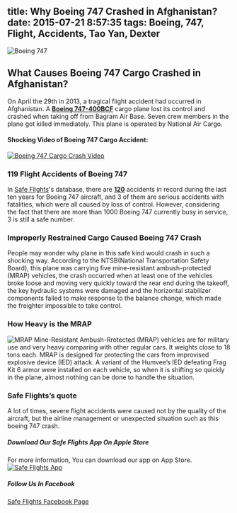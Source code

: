 title: Why Boeing 747 Crashed in Afghanistan?
date: 2015-07-21 8:57:35
tags: Boeing, 747, Flight, Accidents, Tao Yan, Dexter
---

![Boeing 747](http://www.aviationfigure.com/wp-content/uploads/2015/05/13-Things-you-didnt-know-about-the-Boeing-747.jpg)

## What Causes Boeing 747 Cargo Crashed in Afghanistan?  

On April the 29th in 2013, a tragical flight accident had occurred in Afghanistan. A [**Boeing 747-400BCF**](http://www.safetyflights.com/#!/search/aircraft/Boeing%20747-428BCF) cargo plane lost its control and crashed when taking off from Bagram Air Base. Seven crew members in the plane got killed immediately. This plane is operated by National Air Cargo.

<!-- more --> 
#### Shocking Video of Boeing 747 Cargo Accident:  

[![Boeing 747 Cargo Crash Video](https://i.ytimg.com/vi/-MB9JDBe4wA/maxresdefault.jpg)](https://www.youtube.com/watch?v=-MB9JDBe4wA)

### 119 Flight Accidents of Boeing 747

In [Safe Flights](http://www.safetyflights.com/)'s database, there are [**120**](http://www.safetyflights.com/#!/search/aircraft/Boeing%20747) accidents in record during the last ten years for Boeing 747 aircraft, and 3 of them are serious accidents with fatalities, which were all caused by loss of control. However, considering the fact that there are more than 1000 Boeing 747 currently busy in service, 3 is still a safe number.

### Improperly Restrained Cargo Caused Boeing 747 Crash
People may wonder why plane in this safe kind would crash in such a shocking way. According to the NTSB(National Transportation Safety Board), this plane was carrying five mine-resistant ambush-protected (MRAP) vehicles, the crash occurred when at least one of the vehicles broke loose and moving very quickly toward the rear end during the takeoff, the key hydraulic systems were damaged and the horizontal stabilizer components failed to make response to the balance change, which made the freighter impossible to take control.

### How Heavy is the MRAP
![MRAP](https://upload.wikimedia.org/wikipedia/commons/thumb/d/d6/FPCougar.jpg/1024px-FPCougar.jpg)
Mine-Resistant Ambush-Rrotected (MRAP) vehicles are for military use and very heavy comparing with other regular cars. It weights close to 18 tons each. MRAP is designed for protecting the cars from improvised explosive device (IED) attack. A variant of the Humvee’s IED defeating Frag Kit 6 armor were installed on each vehicle, so when it is shifting so quickly in the plane, almost nothing can be done to handle the situation.

### Safe Flights’s quote
A lot of times, severe flight accidents were caused not by the quality of the aircraft, but the airline management or  unexpected situation such as this boeing 747 crash. 

##### Download Our Safe Flights  App On Apple Store
For more information, You can download our app on App Store.  
[![Safe Flights App](http://www.safetyflights.com/images/ios-app.png)](https://itunes.apple.com/hk/app/flight-accidents/id998433297?mt=8&ign-mpt=uo%3D4)


##### Follow Us In Facebook
[Safe Flights Facebook Page](https://www.facebook.com/FlightSafetyIsWhatWeCare?fref=ts)
